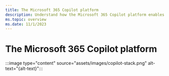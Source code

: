 ```yaml
---
title: The Microsoft 365 Copilot platform
description: Understand how the Microsoft 365 Copilot platform enables extensibility
ms.topic: overview
ms.date: 11/1/2023
---
```


# The Microsoft 365 Copilot platform

:::image type="content" source="assets/images/copilot-stack.png" alt-text="{alt-text}":::

